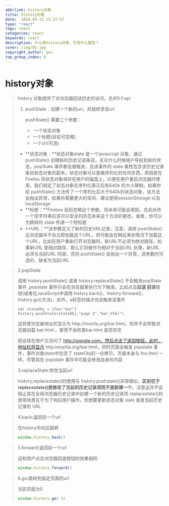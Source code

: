 ```yaml
---
abbrlink: history对象
title: history对象
date:  2024-03-12 15:27:57
type: "react"
tags: react
categories: react
keywords: react
description: 什么是history对象，它有什么属性？
cover: /img/92.jpg
copyright_author: gov
top_group_index: 6
---
```

# history对象

> history 对象提供了对浏览器回话历史的访问，总共5个api

> 1. pushState：创建一个新的url，并跳转至该url
>
>    pushState() 需要三个参数：
>
>    - ​	一个状态对象
>    - 一个标题(目前可忽略)
>    - 一个url(可选)
>
> - **状态对象：**状态对象state 是一个javascript 对象，通过pushState() 创建新的历史记录条目，无论什么时候用户导航到新的状态，popState 事件都会被触发，且该事件的 state 属性包含该历史记录条目状态对象的副本。状态对象可以是被序列化的任何东西，原因是在Firefox 将状态对象保存在用户的磁盘上，以便在用户重启浏览器时使用，我们规定了状态对象在序列化表示后有640k 的大小限制。如果你给 pushState() 方法传了一个序列化后大于640k的状态对象，该方法会抛出异常，如果你需要更大的空间，建议使用sessionStorage 以及locaStorage
> - **标题：**Firebox 目前忽略这个参数，但未来可能会用到，在此处传一个空字符串应该可以安全的防范未来这个方法的更改，或者，你可以为跳转的 state 传递一个短标题
> - **URL：**该参数定义了新的历史URL记录，注意，调用 pushState() 后浏览器并不会立即加载这个URL，但可能会在稍后某些情况下加载这个URL，比如在用户重新打开浏览器时，新URL不必须为绝对路径，如果新URL 是相对路径，那么它将被作为相对于当前URL 处理，新URL 必须与当前URL 同源，否则 pushState() 会抛出一个异常，该参数时可选的，缺省为当前URL

> 2.popState
>
> 调用 history.pushState() 或者 history.replaceState() 不会触发popState 事件 ,popstate 事件只会在浏览器某些行为下触发，比如点击**后退 前进**按钮(或者在JavaScript中调用 history.back()、history.forward()、history.go()方法)，此外，a标签的锚点也会触发该事件
>
> ```react
> var stateObj = {foo:"bar"}
> history.pushState(stateObj,"page 2","bar.html")
> ```
>
> 这将使浏览器地址栏显示为 http://mozila,org/bar.html，但并不会导致浏览器加载 bar.html ，甚至不会检查bar.html 是否存在
>
> 假设现在用户又访问了 http://google.com，然后点击了返回按钮，此时，地址栏将显示 http:imozilia.org/bar.html，同时页面会触发 popstate 事件，事件对象state中包含了 stateObj的一份拷贝。页面本身与 foo.html 一样，尽管其在 popstate 事件中可能会修改自身的内容

> 3.replaceState:修改当前url
>
> history,replacestate()的使用与 history.pushstate()非常相似，**区别在于replacestate()是修改了当前的历史记录项而不是新建一个**。注意这并不会阻止其在全局浏览器历史记录中创建一个新的历史记录项
> replacestate()的使用场景在于为了响应用户操作，你想要更新状态对象 slale 或者当前历史记录的 URL

> 4.back:返回后一个url
>
> 在history中向后跳转
>
> ```js
> window.history.back()
> ```

> 5.forward:返回前一个url
>
> 这和用户点击浏览器回退按钮的效果相同
>
> ```js
> window.history.forward()
> ```

> 6.go:跳转到指定页面的url
>
> 当前页面为0
>
> ```js
> window.history.go(-1)
> ```

